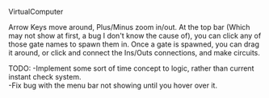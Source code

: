 VirtualComputer

Arrow Keys move around, Plus/Minus zoom in/out.
At the top bar (Which may not show at first, a bug I don't know the cause of), you can click any of those gate names to spawn them in.
Once a gate is spawned, you can drag it around, or click and connect the Ins/Outs connections, and make circuits.

TODO:
-Implement some sort of time concept to logic, rather than current instant check system.  
-Fix bug with the menu bar not showing until you hover over it.  
